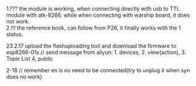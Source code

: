 1.??? the module is working, when connecting directly with usb to TTL module with atk-8266.
      while when connecting with warship board, it does not work.   
2.!!! the reference book, can follow from P26, it finally works with the 1 status.

23.2.17
upload the flashuploading tool and download the firmware to esp8266-01s //
send message from aliyun:  1. devices, 2. view(action), 3. Topic List 4, public

2-18 //
remember en is no need to be connected(try to unplug it when syn does no work)
